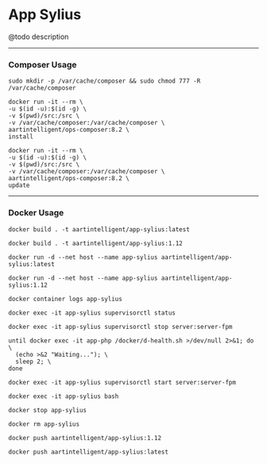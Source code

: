 # App Sylius

@todo description

---

### Composer Usage

```shell
sudo mkdir -p /var/cache/composer && sudo chmod 777 -R /var/cache/composer
```

```shell
docker run -it --rm \
-u $(id -u):$(id -g) \
-v $(pwd)/src:/src \
-v /var/cache/composer:/var/cache/composer \
aartintelligent/ops-composer:8.2 \
install
```

```shell
docker run -it --rm \
-u $(id -u):$(id -g) \
-v $(pwd)/src:/src \
-v /var/cache/composer:/var/cache/composer \
aartintelligent/ops-composer:8.2 \
update
```

---

### Docker Usage

```shell
docker build . -t aartintelligent/app-sylius:latest
```

```shell
docker build . -t aartintelligent/app-sylius:1.12
```

```shell
docker run -d --net host --name app-sylius aartintelligent/app-sylius:latest
```

```shell
docker run -d --net host --name app-sylius aartintelligent/app-sylius:1.12
```

```shell
docker container logs app-sylius
```

```shell
docker exec -it app-sylius supervisorctl status
```

```shell
docker exec -it app-sylius supervisorctl stop server:server-fpm
```

```shell
until docker exec -it app-php /docker/d-health.sh >/dev/null 2>&1; do \
  (echo >&2 "Waiting..."); \
  sleep 2; \
done
```

```shell
docker exec -it app-sylius supervisorctl start server:server-fpm
```

```shell
docker exec -it app-sylius bash
```

```shell
docker stop app-sylius
```

```shell
docker rm app-sylius
```

```shell
docker push aartintelligent/app-sylius:1.12
```

```shell
docker push aartintelligent/app-sylius:latest
```
